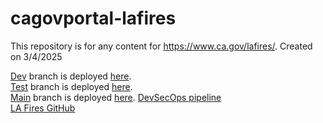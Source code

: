 # cagovportal-lafires

This repository is for any content for https://www.ca.gov/lafires/. Created on 3/4/2025

[Dev](https://github.com/Office-of-Digital-Services/cagovportal-lafires/tree/dev) branch is deployed
[here](https://dev-cagov.cdt.ca.gov/LAfires/).  
[Test](https://github.com/Office-of-Digital-Services/cagovportal-lafires/tree/test) branch is deployed
[here](https://test-cagov.cdt.ca.gov/LAfires/).  
[Main](https://github.com/Office-of-Digital-Services/cagovportal-lafires) branch is deployed
[here](https://www.ca.gov/LAfires/).
[DevSecOps pipeline](https://calenterprise.visualstudio.com/CDT.ODI.Ca.Gov.LAFires.Website)  
[LA Fires GitHub](https://github.com/Office-of-Digital-Services/cagovportal-lafires/)
